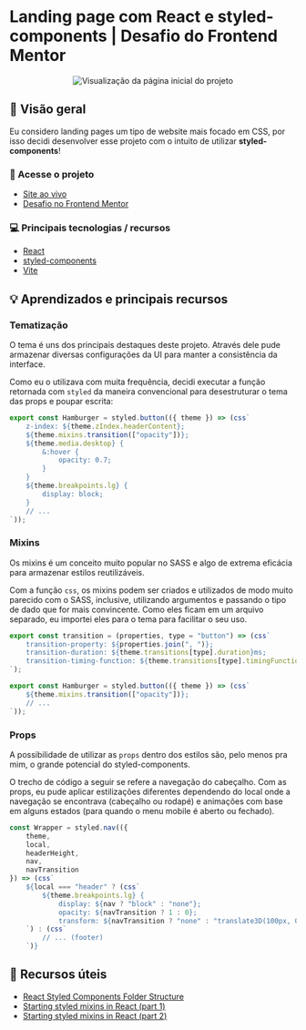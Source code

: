 # Landing page com React e styled-components | Desafio do Frontend Mentor

<div align="center">
	<img src="https://user-images.githubusercontent.com/72027449/228910281-c23f8270-1958-459b-8400-6e3fde63ca12.gif"
	alt="Visualização da página inicial do projeto" />
</div>

## 🔎 Visão geral

Eu considero landing pages um tipo de website mais focado em CSS, por isso decidi desenvolver esse projeto com o intuito de utilizar **styled-components**!

### 🔗 Acesse o projeto

* [Site ao vivo](https://leo-henrique.github.io/loopstudios-landing-page/)
* [Desafio no Frontend Mentor](https://www.frontendmentor.io/challenges/loopstudios-landing-page-N88J5Onjw)

### 💻 Principais tecnologias / recursos

* [React](https://react.dev/)
* [styled-components](https://styled-components.com/)
* [Vite](https://vitejs.dev/)


## 💡 Aprendizados e principais recursos

### Tematização

O tema é uns dos principais destaques deste projeto. Através dele pude armazenar diversas configurações da UI para manter a consistência da interface.

Como eu o utilizava com muita frequência, decidi executar a função retornada com `styled` da maneira convencional para desestruturar o tema das props e poupar escrita:
```js
export const Hamburger = styled.button(({ theme }) => (css`
    z-index: ${theme.zIndex.headerContent};
    ${theme.mixins.transition(["opacity"])};
    ${theme.media.desktop} {
        &:hover {
            opacity: 0.7;
        }
    }
    ${theme.breakpoints.lg} {
        display: block;
    }
    // ...
`));
```

### Mixins

Os mixins é um conceito muito popular no SASS e algo de extrema eficácia para armazenar estilos reutilizáveis.

Com a função `css`, os mixins podem ser criados e utilizados de modo muito parecido com o SASS, inclusive, utilizando argumentos e passando o tipo de dado que for mais convincente. Como eles ficam em um arquivo separado, eu importei eles para o tema para facilitar o seu uso.

```js
export const transition = (properties, type = "button") => (css`
    transition-property: ${properties.join(", ")};
    transition-duration: ${theme.transitions[type].duration}ms;
    transition-timing-function: ${theme.transitions[type].timingFunction};
`);
```
```js
export const Hamburger = styled.button(({ theme }) => (css`
    ${theme.mixins.transition(["opacity"])};
    // ...
`));
```

### Props

A possibilidade de utilizar as `props` dentro dos estilos são, pelo menos pra mim, o grande potencial do styled-components.

O trecho de código a seguir se refere a navegação do cabeçalho. Com as props, eu pude aplicar estilizações diferentes dependendo do local onde a navegação se encontrava (cabeçalho ou rodapé) e animações com base em alguns estados (para quando o menu mobile é aberto ou fechado).

```js
const Wrapper = styled.nav(({ 
    theme, 
    local, 
    headerHeight, 
    nav, 
    navTransition 
}) => (css`
    ${local === "header" ? (css`
        ${theme.breakpoints.lg} {
            display: ${nav ? "block" : "none"};
            opacity: ${navTransition ? 1 : 0};
            transform: ${navTransition ? "none" : "translate3D(100px, 0, 0)"};
    `) : (css`
        // ... (footer)
    `)}
```

## 🔗 Recursos úteis

* [React Styled Components Folder Structure](https://www.codevertiser.com/styled-components-folder-structure/)
* [Starting styled mixins in React (part 1)](https://vegeloper.medium.com/starting-styled-mixins-in-react-f976677a81a8)
* [Starting styled mixins in React (part 2)](https://vegeloper.medium.com/advanced-mixins-in-styled-components-2702d60d730)